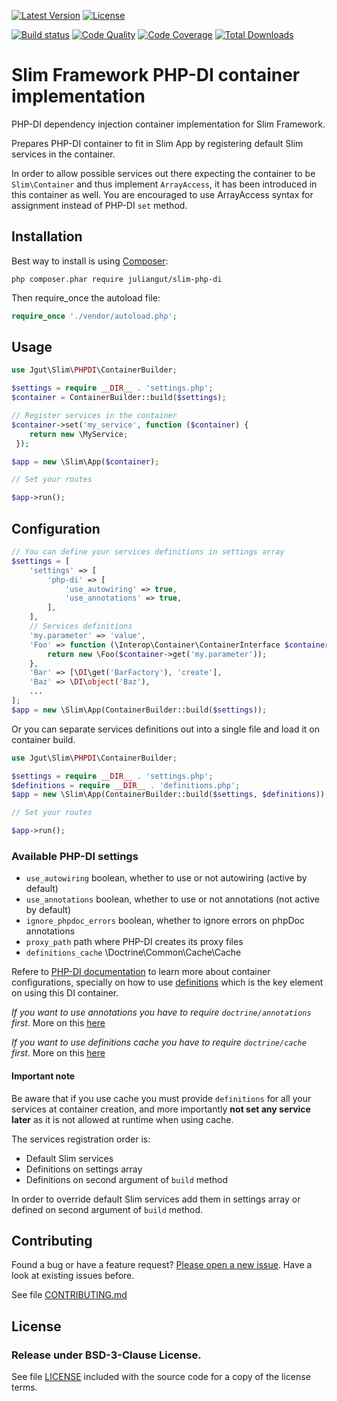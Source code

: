 [![Latest Version](https://img.shields.io/packagist/vpre/juliangut/slim-php-di.svg?style=flat-square)](https://packagist.org/packages/juliangut/slim-php-di)
[![License](https://img.shields.io/packagist/l/juliangut/slim-php-di.svg?style=flat-square)](https://github.com/juliangut/slim-php-di/blob/master/LICENSE)

[![Build status](https://img.shields.io/travis/juliangut/slim-php-di.svg?style=flat-square)](https://travis-ci.org/juliangut/slim-php-di)
[![Code Quality](https://img.shields.io/scrutinizer/g/juliangut/slim-php-di.svg?style=flat-square)](https://scrutinizer-ci.com/g/juliangut/slim-php-di)
[![Code Coverage](https://img.shields.io/scrutinizer/coverage/g/juliangut/slim-php-di.svg?style=flat-square)](https://scrutinizer-ci.com/g/juliangut/slim-php-di)
[![Total Downloads](https://img.shields.io/packagist/dt/juliangut/slim-php-di.svg?style=flat-square)](https://packagist.org/packages/juliangut/slim-php-di)

# Slim Framework PHP-DI container implementation

PHP-DI dependency injection container implementation for Slim Framework.

Prepares PHP-DI container to fit in Slim App by registering default Slim services in the container.

In order to allow possible services out there expecting the container to be `Slim\Container` and thus implement `ArrayAccess`, it has been introduced in this container as well. You are encouraged to use ArrayAccess syntax for assignment instead of PHP-DI `set` method.

## Installation

Best way to install is using [Composer](https://getcomposer.org/):

```
php composer.phar require juliangut/slim-php-di
```

Then require_once the autoload file:

```php
require_once './vendor/autoload.php';
```

## Usage

```php
use Jgut\Slim\PHPDI\ContainerBuilder;

$settings = require __DIR__ . 'settings.php';
$container = ContainerBuilder::build($settings);

// Register services in the container
$container->set('my_service', function ($container) {
    return new \MyService;
 });

$app = new \Slim\App($container);

// Set your routes

$app->run();
```

## Configuration

```php
// You can define your services definitions in settings array
$settings = [
    'settings' => [
        'php-di' => [
            'use_autowiring' => true,
            'use_annotations' => true,
        ],
    ],
    // Services definitions
    'my.parameter' => 'value',
    'Foo' => function (\Interop\Container\ContainerInterface $container) {
        return new \Foo($container->get('my.parameter'));
    },
    'Bar' => [\DI\get('BarFactory'), 'create'],
    'Baz' => \DI\object('Baz'),
    ...
];
$app = new \Slim\App(ContainerBuilder::build($settings));
```

Or you can separate services definitions out into a single file and load it on container build.

```php
use Jgut\Slim\PHPDI\ContainerBuilder;

$settings = require __DIR__ . 'settings.php';
$definitions = require __DIR__ . 'definitions.php';
$app = new \Slim\App(ContainerBuilder::build($settings, $definitions));

// Set your routes

$app->run();
```

### Available PHP-DI settings

* `use_autowiring` boolean, whether to use or not autowiring (active by default)
* `use_annotations` boolean, whether to use or not annotations (not active by default)
* `ignore_phpdoc_errors` boolean, whether to ignore errors on phpDoc annotations
* `proxy_path` path where PHP-DI creates its proxy files
* `definitions_cache` \Doctrine\Common\Cache\Cache

Refere to [PHP-DI documentation](http://php-di.org/doc/) to learn more about container configurations,
specially on how to use [definitions](http://php-di.org/doc/definition.html) which is the key element on using this DI container.

*If you want to use annotations you have to require `doctrine/annotations` first*. More on this [here](http://php-di.org/doc/annotations.html)

*If you want to use definitions cache you have to require `doctrine/cache` first*. More on this [here](http://php-di.org/doc/performances.html)

#### Important note

Be aware that if you use cache you must provide `definitions` for all your services at container creation, and more importantly **not set any service later** as it is not allowed at runtime when using cache.

The services registration order is:

* Default Slim services
* Definitions on settings array
* Definitions on second argument of `build` method

In order to override default Slim services add them in settings array or defined on second argument of `build` method.

## Contributing

Found a bug or have a feature request? [Please open a new issue](https://github.com/juliangut/slim-php-di/issues). Have a look at existing issues before.

See file [CONTRIBUTING.md](https://github.com/juliangut/slim-php-di/blob/master/CONTRIBUTING.md)

## License

### Release under BSD-3-Clause License.

See file [LICENSE](https://github.com/juliangut/slim-php-di/blob/master/LICENSE) included with the source code for a copy of the license terms.
